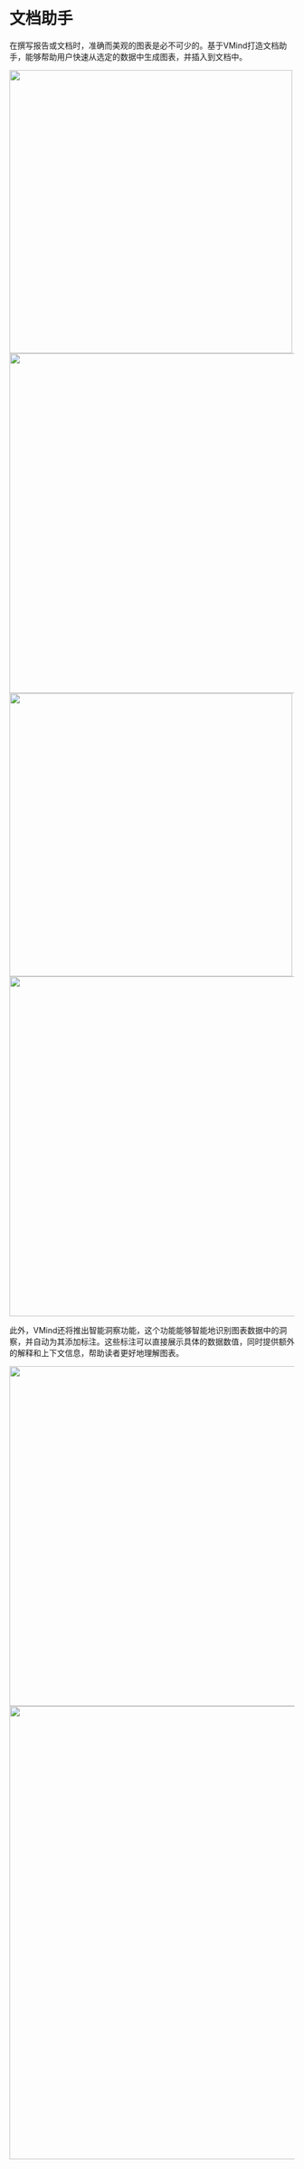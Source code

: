 # 文档助手
在撰写报告或文档时，准确而美观的图表是必不可少的。基于VMind打造文档助手，能够帮助用户快速从选定的数据中生成图表，并插入到文档中。

<img src="https://lf9-dp-fe-cms-tos.byteorg.com/obj/bit-cloud/vmind/tutorials/vmind_doc_assistant-1-2.png" width="500">
<img src="https://lf9-dp-fe-cms-tos.byteorg.com/obj/bit-cloud/vmind/tutorials/vmind_doc_assistant-2.png" width="600">
<img src="https://lf9-dp-fe-cms-tos.byteorg.com/obj/bit-cloud/vmind/tutorials/vmind_doc_assistant-3.png" width="500">
<img src="https://lf9-dp-fe-cms-tos.byteorg.com/obj/bit-cloud/vmind/tutorials/vmind_doc_assistant-4.png" width="600">

此外，VMind还将推出智能洞察功能，这个功能能够智能地识别图表数据中的洞察，并自动为其添加标注。这些标注可以直接展示具体的数据数值，同时提供额外的解释和上下文信息，帮助读者更好地理解图表。

<img src="https://lf9-dp-fe-cms-tos.byteorg.com/obj/bit-cloud/vmind/tutorials/vmind_doc_assistant_6.png" width="600">
<img src="https://lf9-dp-fe-cms-tos.byteorg.com/obj/bit-cloud/vmind/tutorials/vmind_doc_assistant_5.png" width="800">
